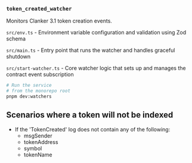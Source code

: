 ### `token_created_watcher`

Monitors Clanker 3.1 token creation events.

`src/env.ts` - Environment variable configuration and validation using Zod schema

`src/main.ts` - Entry point that runs the watcher and handles graceful shutdown

`src/start-watcher.ts` - Core watcher logic that sets up and manages the contract event
subscription

```bash
# Run the service
# from the monorepo root
pnpm dev:watchers
```

## Scenarios where a token will not be indexed

- If the 'TokenCreated' log does not contain any of the following:
  - msgSender
  - tokenAddress
  - symbol
  - tokenName
